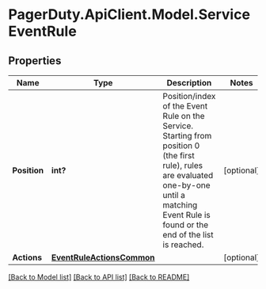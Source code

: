 # PagerDuty.ApiClient.Model.ServiceEventRule
## Properties

Name | Type | Description | Notes
------------ | ------------- | ------------- | -------------
**Position** | **int?** | Position/index of the Event Rule on the Service.  Starting from position 0 (the first rule), rules are evaluated one-by-one until a matching Event Rule is found or the end of the list is reached. | [optional] 
**Actions** | [**EventRuleActionsCommon**](EventRuleActionsCommon.md) |  | [optional] 

[[Back to Model list]](../README.md#documentation-for-models) [[Back to API list]](../README.md#documentation-for-api-endpoints) [[Back to README]](../README.md)

